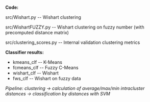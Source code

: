 **Code:**

src/Wishart.py -- Wishart clustering

src/WishartFUZZY.py -- Wishart clustering on fuzzy number (with precomputed distance matrix)

src/clustering_scores.py -- Internal validation clustering metrics

**Classifier results:**
- kmeans_clf -- K-Means
- fcmeans_clf -- Fuzzy C-Means
- wishart_clf -- Wishart
- fws_clf -- Wishart on fuzzy data

*Pipeline: clustering -> calculation of average/max/min intracluster distances -> classification by distances with SVM*
